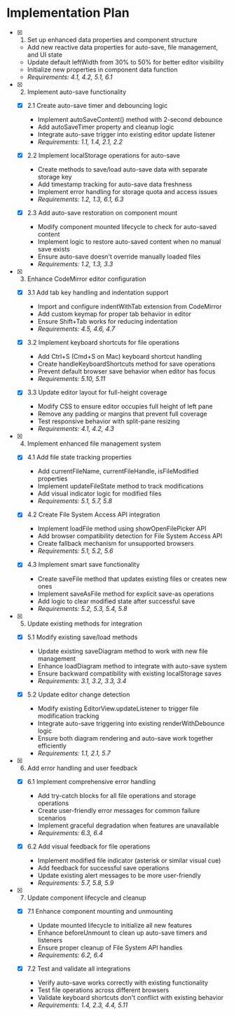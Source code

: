 # Implementation Plan

- [x] 1. Set up enhanced data properties and component structure





  - Add new reactive data properties for auto-save, file management, and UI state
  - Update default leftWidth from 30% to 50% for better editor visibility
  - Initialize new properties in component data function
  - _Requirements: 4.1, 4.2, 5.1, 6.1_

- [x] 2. Implement auto-save functionality





  - [x] 2.1 Create auto-save timer and debouncing logic


    - Implement autoSaveContent() method with 2-second debounce
    - Add autoSaveTimer property and cleanup logic
    - Integrate auto-save trigger into existing editor update listener
    - _Requirements: 1.1, 1.4, 2.1, 2.2_

  - [x] 2.2 Implement localStorage operations for auto-save


    - Create methods to save/load auto-save data with separate storage key
    - Add timestamp tracking for auto-save data freshness
    - Implement error handling for storage quota and access issues
    - _Requirements: 1.2, 1.3, 6.1, 6.3_

  - [x] 2.3 Add auto-save restoration on component mount


    - Modify component mounted lifecycle to check for auto-saved content
    - Implement logic to restore auto-saved content when no manual save exists
    - Ensure auto-save doesn't override manually loaded files
    - _Requirements: 1.2, 1.3, 3.3_

- [x] 3. Enhance CodeMirror editor configuration





  - [x] 3.1 Add tab key handling and indentation support


    - Import and configure indentWithTab extension from CodeMirror
    - Add custom keymap for proper tab behavior in editor
    - Ensure Shift+Tab works for reducing indentation
    - _Requirements: 4.5, 4.6, 4.7_

  - [x] 3.2 Implement keyboard shortcuts for file operations


    - Add Ctrl+S (Cmd+S on Mac) keyboard shortcut handling
    - Create handleKeyboardShortcuts method for save operations
    - Prevent default browser save behavior when editor has focus
    - _Requirements: 5.10, 5.11_

  - [x] 3.3 Update editor layout for full-height coverage


    - Modify CSS to ensure editor occupies full height of left pane
    - Remove any padding or margins that prevent full coverage
    - Test responsive behavior with split-pane resizing
    - _Requirements: 4.1, 4.2, 4.3_

- [x] 4. Implement enhanced file management system





  - [x] 4.1 Add file state tracking properties


    - Add currentFileName, currentFileHandle, isFileModified properties
    - Implement updateFileState method to track modifications
    - Add visual indicator logic for modified files
    - _Requirements: 5.1, 5.7, 5.8_

  - [x] 4.2 Create File System Access API integration


    - Implement loadFile method using showOpenFilePicker API
    - Add browser compatibility detection for File System Access API
    - Create fallback mechanism for unsupported browsers
    - _Requirements: 5.1, 5.2, 5.6_

  - [x] 4.3 Implement smart save functionality


    - Create saveFile method that updates existing files or creates new ones
    - Implement saveAsFile method for explicit save-as operations
    - Add logic to clear modified state after successful save
    - _Requirements: 5.2, 5.3, 5.4, 5.8_

- [x] 5. Update existing methods for integration





  - [x] 5.1 Modify existing save/load methods


    - Update existing saveDiagram method to work with new file management
    - Enhance loadDiagram method to integrate with auto-save system
    - Ensure backward compatibility with existing localStorage saves
    - _Requirements: 3.1, 3.2, 3.3, 3.4_

  - [x] 5.2 Update editor change detection


    - Modify existing EditorView.updateListener to trigger file modification tracking
    - Integrate auto-save triggering into existing renderWithDebounce logic
    - Ensure both diagram rendering and auto-save work together efficiently
    - _Requirements: 1.1, 2.1, 5.7_

- [x] 6. Add error handling and user feedback





  - [x] 6.1 Implement comprehensive error handling


    - Add try-catch blocks for all file operations and storage operations
    - Create user-friendly error messages for common failure scenarios
    - Implement graceful degradation when features are unavailable
    - _Requirements: 6.3, 6.4_


  - [x] 6.2 Add visual feedback for file operations

    - Implement modified file indicator (asterisk or similar visual cue)
    - Add feedback for successful save operations
    - Update existing alert messages to be more user-friendly
    - _Requirements: 5.7, 5.8, 5.9_

- [x] 7. Update component lifecycle and cleanup





  - [x] 7.1 Enhance component mounting and unmounting


    - Update mounted lifecycle to initialize all new features
    - Enhance beforeUnmount to clean up auto-save timers and listeners
    - Ensure proper cleanup of File System API handles
    - _Requirements: 6.2, 6.4_

  - [x] 7.2 Test and validate all integrations


    - Verify auto-save works correctly with existing functionality
    - Test file operations across different browsers
    - Validate keyboard shortcuts don't conflict with existing behavior
    - _Requirements: 1.4, 2.3, 4.4, 5.11_